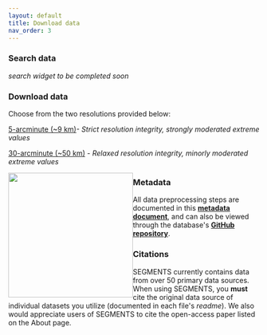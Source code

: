 ```yaml
---
layout: default
title: Download data
nav_order: 3
---
```


### Search data
*search widget to be completed soon*

### Download data

Choose from the two resolutions provided below:

[5-arcminute (~9 km)]()- *Strict resolution integrity, strongly moderated extreme values* 

[30-arcminute (~50 km)]() - *Relaxed resolution integrity, minorly moderated extreme values*

<img style="float: left;" src="https://dataverse.scholarsportal.info/assets/img/dataverse-logo.png" 
  width="250"/> 

### Metadata
All data preprocessing steps are documented in this  [**metadata document**](), and can also be viewed through the database's [**GitHub repository**]().   

### Citations
SEGMENTS currently contains data from over 50 primary data sources. When using SEGMENTS, you **must** cite the original data source of individual datasets you utilize (documented in each file's *readme*). We also would appreciate users of SEGMENTS to cite the open-access paper listed on the About page.
